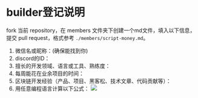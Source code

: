 # builder登记说明

fork 当前 repository，在 members 文件夹下创建一个md文件，填入以下信息，提交 pull request，格式参考 `./members/script-money.md`。

1. 微信名或昵称：(确保能找到你)
2. discord的ID：
3. 擅长的开发领域、语言或工具、熟练度：
4. 每周能花在业余项目的时间：
5. 区块链开发经验（产品、项目、黑客松、技术文章、代码贡献等）：
6. 用任意编程语言计算以下公式：
![](https://latex.codecogs.com/svg.image?\sum_{n=1}^{100}\left&space;(n^{3}-\sqrt[3]{n}&space;\right&space;))
